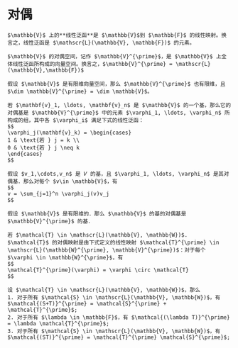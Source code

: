 # 对偶

```{admonition} 定义：线性泛函（linear functional）
$\mathbb{V}$ 上的**线性泛函**是 $\mathbb{V}$到 $\mathbb{F}$ 的线性映射。换言之，线性泛函是 $\mathscr{L}(\mathbb{V}, \mathbb{F})$ 的元素。
```

```{admonition} 定义：对偶空间（dual space）$\mathbb{V}^{\prime}$
$\mathbb{V}$ 的对偶空间，记作 $\mathbb{V}^{\prime}$，是 $\mathbb{V}$ 上全体线性泛函所构成的向量空间。换言之，$\mathbb{V}^{\prime} = \mathscr{L}(\mathbb{V},\mathbb{F})$
```

```{admonition} $\dim \mathbb{V}^{\prime} = \dim \mathbb{V}$
假设 $\mathbb{V}$ 是有限维向量空间，那么 $\mathbb{V}^{\prime}$ 也有限维，且 $\dim \mathbb{V}^{\prime} = \dim \mathbb{V}$。
```

```{admonition} 定义：对偶基（dual basis）
若 $\mathbf{v}_1, \ldots, \mathbf{v}_n$ 是 $\mathbb{V}$ 的一个基，那么它的对偶基是 $\mathbb{V}^{\prime}$ 中的元素 $\varphi_1, \ldots, \varphi_n$ 所构成的组，其中各 $\varphi_i$ 满足下式的线性泛函：
$$
\varphi_j(\mathbf{v}_k) = \begin{cases}
1 & \text{若 } j = k \\
0 & \text{若 } j \neq k
\end{cases}
$$
```

```{admonition} 对偶基给出了线性组合的系数
假设 $v_1,\cdots,v_n$ 是 𝑉 的基，且 $\varphi_1, \ldots, \varphi_n$ 是其对偶基．那么对每个 $v\in \mathbb{V}$，有
$$
v = \sum_{j=1}^n \varphi_j(v)v_j
$$
```

```{admonition} 对偶基是对偶空间的基
假设 $\mathbb{V}$ 是有限维的．那么 $\mathbb{V}$ 的基的对偶基是 $\mathbb{V}^{\prime}$ 的基．
```

```{admonition} 定义：对偶映射（dual map）$\mathcal{T}^{\prime}$
若 $\mathcal{T} \in \mathscr{L}(\mathbb{V}, \mathbb{W})$. $\mathcal{T}$ 的对偶映射是由下式定义的线性映射 $\mathcal{T}^{\prime} \in \mathscr{L}(\mathbb{W}^{\prime}, \mathbb{V}^{\prime})$：对于每个 $\varphi \in \mathbb{W}^{\prime}$，有
$$
\mathcal{T}^{\prime}(\varphi) = \varphi \circ \mathcal{T}
$$
```

```{admonition} 对偶映射的代数性质
设 $\mathcal{T} \in \mathscr{L}(\mathbb{V}, \mathbb{W})$，那么
1. 对于所有 $\mathcal{S} \in \mathscr{L}(\mathbb{V}, \mathbb{W})$，有 $\mathcal{(S+T)}^{\prime} = \mathcal{S}^{\prime} + \mathcal{T}^{\prime}$;
2. 对于所有 $\lambda \in \mathbb{F}$，有 $\mathcal{(\lambda T)}^{\prime} = \lambda \mathcal{T}^{\prime}$;
3. 对于所有 $\mathcal{S} \in \mathscr{L}(\mathbb{V}, \mathbb{W})$，有 $\mathcal{(ST)}^{\prime} = \mathcal{T}^{\prime} \mathcal{S}^{\prime}$;
```

